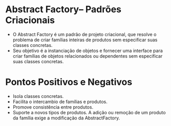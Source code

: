 # Abstract Factory– Padrões Criacionais

- O Abstract Factory é um padrão de projeto criacional, que resolve o problema de criar famílias inteiras de produtos sem especificar suas classes concretas.
- Seu objetivo é a instanciação de objetos e fornecer uma interface para criar famílias de objetos relacionados ou dependentes sem especificar suas classes concretas.

# Pontos Positivos e Negativos

- Isola classes concretas.
- Facilita o intercambio de famílias e produtos.
- Promove consistência entre produtos.
- Suporte a novos tipos de produtos. A adição ou remoção de um produto da família exige a modificação da AbstractFactory.
